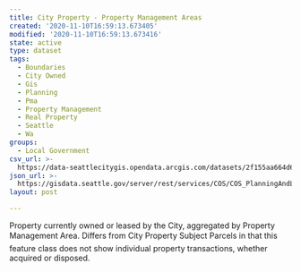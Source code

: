 ```yaml
---
title: City Property - Property Management Areas
created: '2020-11-10T16:59:13.673405'
modified: '2020-11-10T16:59:13.673416'
state: active
type: dataset
tags:
  - Boundaries
  - City Owned
  - Gis
  - Planning
  - Pma
  - Property Management
  - Real Property
  - Seattle
  - Wa
groups:
  - Local Government
csv_url: >-
  https://data-seattlecitygis.opendata.arcgis.com/datasets/2f155aa664d64744bf8e3209022f8376_1.csv?outSR=%7B%22latestWkid%22%3A2926%2C%22wkid%22%3A2926%7D
json_url: >-
  https://gisdata.seattle.gov/server/rest/services/COS/COS_PlanningAndLandUse/MapServer/1
layout: post

---
```

Property currently owned or leased by the City, aggregated by Property Management Area. Differs from City Property Subject Parcels in that this feature class does not show individual property transactions, whether acquired or disposed.
